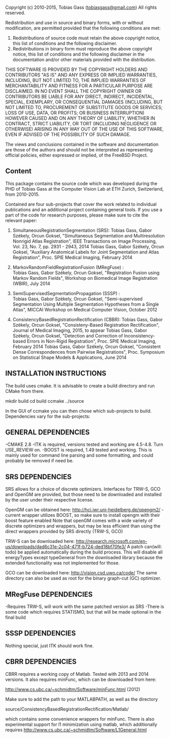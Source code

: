 Copyright (c) 2010-2015, Tobias Gass (tobiasgass@gmail.com)
All rights reserved.

Redistribution and use in source and binary forms, with or without
modification, are permitted provided that the following conditions are met:

1. Redistributions of source code must retain the above copyright notice, this
   list of conditions and the following disclaimer. 
2. Redistributions in binary form must reproduce the above copyright notice,
   this list of conditions and the following disclaimer in the documentation
   and/or other materials provided with the distribution.

THIS SOFTWARE IS PROVIDED BY THE COPYRIGHT HOLDERS AND CONTRIBUTORS "AS IS" AND
ANY EXPRESS OR IMPLIED WARRANTIES, INCLUDING, BUT NOT LIMITED TO, THE IMPLIED
WARRANTIES OF MERCHANTABILITY AND FITNESS FOR A PARTICULAR PURPOSE ARE
DISCLAIMED. IN NO EVENT SHALL THE COPYRIGHT OWNER OR CONTRIBUTORS BE LIABLE FOR
ANY DIRECT, INDIRECT, INCIDENTAL, SPECIAL, EXEMPLARY, OR CONSEQUENTIAL DAMAGES
(INCLUDING, BUT NOT LIMITED TO, PROCUREMENT OF SUBSTITUTE GOODS OR SERVICES;
LOSS OF USE, DATA, OR PROFITS; OR BUSINESS INTERRUPTION) HOWEVER CAUSED AND
ON ANY THEORY OF LIABILITY, WHETHER IN CONTRACT, STRICT LIABILITY, OR TORT
(INCLUDING NEGLIGENCE OR OTHERWISE) ARISING IN ANY WAY OUT OF THE USE OF THIS
SOFTWARE, EVEN IF ADVISED OF THE POSSIBILITY OF SUCH DAMAGE.

The views and conclusions contained in the software and documentation are those
of the authors and should not be interpreted as representing official policies, 
either expressed or implied, of the FreeBSD Project.


Content
-------

This package contains the source code which was developed during the PHD of Tobias Gass at the Computer Vision Lab at ETH Zurich, Switzerland, from 2010-2015.

Contained are four sub-projects that cover the work related to individual publications and an additional project containing general tools. If you use a part of the code for research purposes, please make sure to cite the relevant paper:

1) SimultaneousRegistrationSegmentation (SRS): 
Tobias Gass,  Gabor Székely,  Orcun Goksel,  "Simultaneous Segmentation and Multiresolution Nonrigid Atlas Registration",  IEEE Transactions on Image Processing, Vol. 23,  No. 7,  pp. 2931 - 2943, 2014 
Tobias Gass,  Gabor Székely,  Orcun Goksel,  "Auxiliary Anatomical Labels for Joint Segmentation and Atlas Registration",  Proc. SPIE Medical Imaging, February 2014 

2) MarkovRandomFieldRegistrationFusion (MRegFuse) :  
Tobias Gass,  Gabor Székely,  Orcun Goksel,  "Registration Fusion using Markov Random Fields",  Workshop on Biomedical Image Registration (WBIR), July 2014 

3) SemiSupervisedSegmentationPropagation (SSSP) :  
Tobias Gass,  Gabor Székely,  Orcun Goksel,  "Semi-supervised Segmentation Using Multiple Segmentation Hypotheses from a Single Atlas",  MICCAI Workshop on Medical Computer Vision, October 2012 

4) ConsistencyBasedRegistrationRectification (CBBR): 
Tobias Gass,  Gabor Székely,  Orcun Goksel,  "Consisteny-Based Registration Rectification", Journal of Medical Imaging, 2015, to appear
Tobias Gass,  Gabor Székely,  Orcun Goksel,  "Detection and Correction of Inconsistency-based Errors in Non-Rigid Registration",  Proc. SPIE Medical Imaging, February 2014 
Tobias Gass,  Gabor Székely,  Orcun Goksel,  "Consistent Dense Correspondences from Pairwise Registrations",  Proc. Symposium on Statistical Shape Models & Applications, June 2014 
						     


INSTALLATION INSTRUCTIONS
-------------------------

The build uses cmake. It is advisable to create a build directory and run CMake from there. 

mkdir build
cd build
ccmake ../source

In the GUI of ccmake you can then chose which sub-projects to build. Dependencies vary for the sub-projects:


GENERAL DEPENDENCIES
--------------------

-CMAKE 2.8
-ITK is required, versions tested and working are 4.5-4.8. Turn USE_REVIEW on.
-BOOST is required, 1.49 tested and working. This is mainly used for command line parsing and some formatting, and could probably be removed if need be.


SRS DEPENDENCIES
----------------

SRS allows for a choice of discrete optimizers. Interfaces for TRW-S, GCO and OpenGM are provided, but those need to be downloaded and installed by the user under their respective license.

OpenGM can be obtained here: http://hci.iwr.uni-heidelberg.de/opengm2/
-current wrapper utilizes BOOST, so make sure to install opengm with their boost feature enabled
Note that openGM comes with a wide variety of discrete optimizers and wrappers, but may be less efficient than using the direct wrappers provided by SRS directly (TRW-S, GCO)

TRW-S can be downloaded here: http://research.microsoft.com/en-us/downloads/dad6c31e-2c04-471f-b724-ded18bf70fe3/
A patch can(will: todo) be applied automatically during the build process. This will disable all energyTypes except typeGeneral from the downloaded library because the extended functionality was not implemented for those.

GCO can be downloaded here: http://vision.csd.uwo.ca/code/
The same directory can also be used as root for the binary graph-cut (GC) optimizer.


MRegFuse DEPENDENCIES
---------------------

-Requires TRW-S, will work with the same patched version as SRS
-There is some code which requires STATISMO, but that will be made optional in the final build


SSSP DEPENDENCIES
-----------------

Nothing special, just ITK should work fine.


CBRR DEPENDENCIES
-----------------

CBRR requires a working copy of Matlab. Tested with 2013 and 2014 versions. It also requires minFunc, which can be downloaded from here:

http://www.cs.ubc.ca/~schmidtm/Software/minFunc.html (2012)

Make sure to add the path to your MATLABPATH, as well as the directory 

source/ConsistencyBasedRegistrationRectification/Matlab/

which contains some convenience wrappers for minFunc. There is also experimental support for l1 minimization using matlab, which additionally requires 
http://www.cs.ubc.ca/~schmidtm/Software/L1General.html
